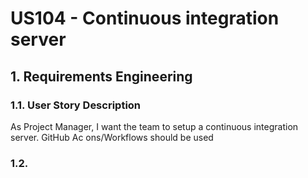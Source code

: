 # US104 - Continuous integration server

## 1. Requirements Engineering

### 1.1. User Story Description

As Project Manager, I want the team to setup a continuous integration server. GitHub Ac ons/Workflows should be used

### 1.2. 